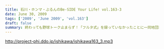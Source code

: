 ```yaml
---
title: 石川・ホンマ・ぶるんのBe-SIDE Your Life! vol.163-3
date: June 30, 2009
tags: ['2009', 'June 2009', 'vol.163']
draft: false
summary: 終わっても野球トーク止まらず！「フルタ式」を録っていなかったことに一同地団駄！！！配球論について語り合いたいそうな・・・またまた朝をむかえそうです・・・NAMAE
---
```


http://project-phi.ddo.jp/ishikawa/ishikawa163_3.mp3